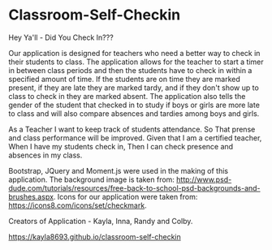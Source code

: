 # Classroom-Self-Checkin
Hey Ya'll - Did You Check In???

Our application is designed for teachers who need a better way to check in their students to class. The application allows for the teacher to start a timer in between class periods and then the students have to check in within a specified amount of time. If the students are on time they are marked present, if they are late they are marked tardy, and if they don't show up to class to check in they are marked absent. The application also tells the gender of the student that checked in to study if boys or girls are more late to class and will also compare absences and tardies among boys and girls.

As a Teacher I want to keep track of students attendance. So That prense and class performance will be improved. Given that I am a certified teacher, When I have my students check in, Then I can check presence and absences in my class.

Bootstrap, JQuery and Moment.js were used in the making of this application. The background image is taken from: http://www.psd-dude.com/tutorials/resources/free-back-to-school-psd-backgrounds-and-brushes.aspx. Icons for our application were taken from: https://icons8.com/icons/set/checkmark.

Creators of Application - Kayla, Inna, Randy and Colby.



https://kayla8693.github.io/classroom-self-checkin